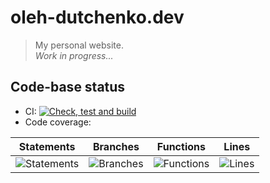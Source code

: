 # oleh-dutchenko.dev

> My personal website.  
> _Work in progress..._

## Code-base status

-   CI: [![Check, test and build](https://github.com/OlehDutchenko/oleh-dutchenko.dev/actions/workflows/ci.yml/badge.svg)](https://github.com/OlehDutchenko/oleh-dutchenko.dev/actions/workflows/ci.yml)
-   Code coverage:

| Statements                                                                         | Branches                                                                       | Functions                                                                        | Lines                                                                    |
| ---------------------------------------------------------------------------------- | ------------------------------------------------------------------------------ | -------------------------------------------------------------------------------- | ------------------------------------------------------------------------ |
| ![Statements](https://img.shields.io/badge/statements-47.66%25-red.svg?style=flat) | ![Branches](https://img.shields.io/badge/branches-37.73%25-red.svg?style=flat) | ![Functions](https://img.shields.io/badge/functions-38.82%25-red.svg?style=flat) | ![Lines](https://img.shields.io/badge/lines-48.67%25-red.svg?style=flat) |
